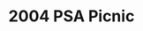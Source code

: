 ---
title: 2004 PSA Picnic
eleventyNavigation:
  key: 2004 PSA Picnic
  order:
  parent: PSA Picnic
layout: gallery.njk
permalink: "oldtimer/psa_picnic/2004-psa-picnic/"
meta_desc: "Photos from the 2004 PSA Picnic, held in San Diego, CA"
url: "https://www.psa-history.org/oldtimer/psa_picnic/2004-psa-picnic/"
collectionName: "2004-psa-picnic"
tags: "psa-picnic"
---
